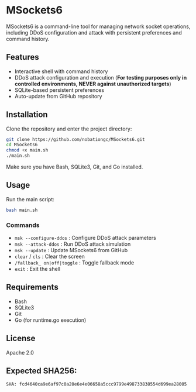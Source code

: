 # MSockets6

MSockets6 is a command-line tool for managing network socket operations, including DDoS configuration and attack with persistent preferences and command history.

## Features

- Interactive shell with command history
- DDoS attack configuration and execution (**For testing purposes only in controlled environments, NEVER against unauthorized targets**)
- SQLite-based persistent preferences
- Auto-update from GitHub repository

## Installation

Clone the repository and enter the project directory:

```bash
git clone https://github.com/nobationgc/MSockets6.git
cd MSockets6
chmod +x main.sh
./main.sh
```

Make sure you have Bash, SQLite3, Git, and Go installed.

## Usage

Run the main script:

```bash
bash main.sh
```

### Commands

- `msk --configure-ddos` : Configure DDoS attack parameters
- `msk --attack-ddos` : Run DDoS attack simulation
- `msk --update` : Update MSockets6 from GitHub
- `clear` / `cls` : Clear the screen
- `/fallback_ on|off|toggle` : Toggle fallback mode
- `exit` : Exit the shell

## Requirements

- Bash
- SQLite3
- Git
- Go (for runtime.go execution)

## License

Apache 2.0

## Expected SHA256:

```txt
SHA: fcd4640ca9e6af97c0a20e6e4e06658a5ccc9799e498733838554d699ea28005
```